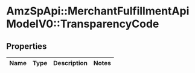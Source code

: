 # AmzSpApi::MerchantFulfillmentApiModelV0::TransparencyCode

## Properties
Name | Type | Description | Notes
------------ | ------------- | ------------- | -------------

